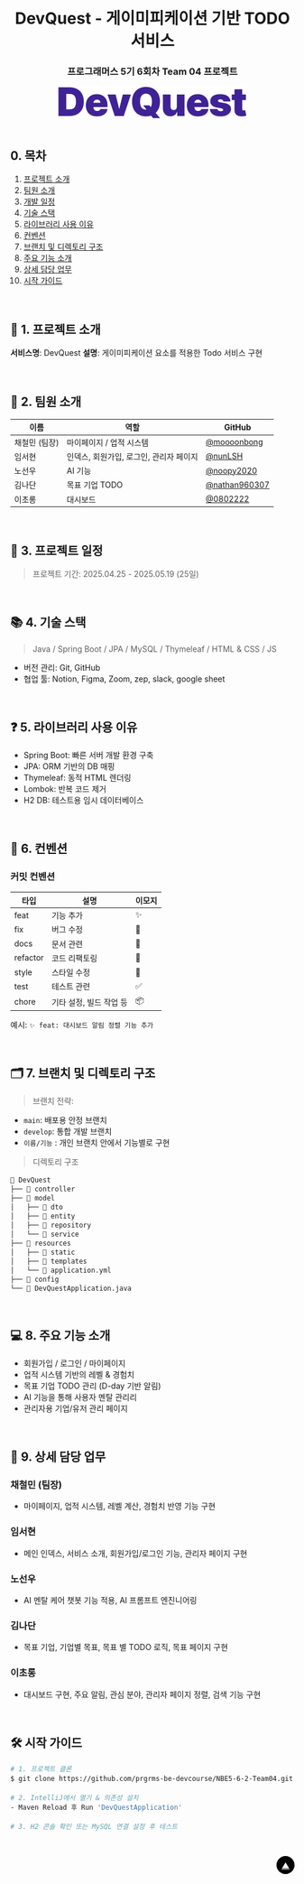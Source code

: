 <div id="top"></div>

<div align='center'>

<h1><b>DevQuest - 게이미피케이션 기반 TODO 서비스</b></h1>
<h3><b>프로그래머스 5기 6회차 Team 04 프로젝트</b></h3>

<img src="/src/main/resources/static/img/DevQuestLogo.png" alt="DevQuest 로고 이미지"/>

</div>

<br>

## 0. 목차

1. [프로젝트 소개](#1)
2. [팀원 소개](#2)
3. [개발 일정](#3)
4. [기술 스택](#4)
5. [라이브러리 사용 이유](#5)
6. [컨벤션](#6)
7. [브랜치 및 디렉토리 구조](#7)
8. [주요 기능 소개](#8)
9. [상세 담당 업무](#9)
10. [시작 가이드](#10)

<br />

## <span id="1">🚩 1. 프로젝트 소개</span>

**서비스명**: DevQuest
**설명**: 게이미피케이션 요소를 적용한 Todo 서비스 구현

<br>

## <span id="2">🏃 2. 팀원 소개</span>

| 이름       | 역할                                    | GitHub                                             |
| -------- | -----------------------                   | ------------------------------------------------   |
| 채철민 (팀장) | 마이페이지 / 업적 시스템                | [@moooonbong](https://github.com/moooonbong)       |
| 임서현        | 인덱스, 회원가입, 로그인, 관리자 페이지 | [@nunLSH](https://github.com/nunLSH)                |
| 노선우        | AI 기능                               | [@noopy2020](https://github.com/shtjsdn2000)     |
| 김나단        | 목표 기업 TODO                         | [@nathan960307](https://github.com/nathan960307) |
| 이초롱        | 대시보드                               | [@0802222](https://github.com/0802222)           |

<br>

## <span id="3">📅 3. 프로젝트 일정</span>

> 프로젝트 기간: 2025.04.25 - 2025.05.19 (25일)

<br>

## <span id="4">📚 4. 기술 스택</span>

> Java / Spring Boot / JPA / MySQL / Thymeleaf / HTML & CSS / JS

* 버전 관리: Git, GitHub
* 협업 툴: Notion, Figma, Zoom, zep, slack, google sheet

<br>

## <span id="5">❓ 5. 라이브러리 사용 이유</span>

* Spring Boot: 빠른 서버 개발 환경 구축
* JPA: ORM 기반의 DB 매핑
* Thymeleaf: 동적 HTML 렌더링
* Lombok: 반복 코드 제거
* H2 DB: 테스트용 임시 데이터베이스

<br>

## <span id="6">🤝 6. 컨벤션</span>

### 커밋 컨벤션

| 타입       | 설명                 | 이모지 |
| -------- | --------------         | --- |
| feat     | 기능 추가              | ✨   |
| fix      | 버그 수정              | 🐛  |
| docs     | 문서 관련              | 📝  |
| refactor | 코드 리팩토링           | 🔨  |
| style    | 스타일 수정             | 💄  |
| test     | 테스트 관련             | ✅   |
| chore    | 기타 설정, 빌드 작업 등 | 📦  |

예시: `✨ feat: 대시보드 알림 정렬 기능 추가`

<br>

## <span id="7">🗂️ 7. 브랜치 및 디렉토리 구조</span>

> 브랜치 전략:

* `main`: 배포용 안정 브랜치
* `develop`: 통합 개발 브랜치
* `이름/기능` : 개인 브랜치 안에서 기능별로 구현 

> 디렉토리 구조

```
📂 DevQuest
├── 📂 controller
├── 📂 model
│   ├── 📂 dto
│   ├── 📂 entity
│   ├── 📂 repository
│   └── 📂 service
├── 📂 resources
│   ├── 📂 static
│   ├── 📂 templates
│   └── 📄 application.yml
├── 📂 config
└── 📄 DevQuestApplication.java
```

<br>

## <span id="8">💻 8. 주요 기능 소개</span>

* 회원가입 / 로그인 / 마이페이지
* 업적 시스템 기반의 레벨 & 경험치
* 목표 기업 TODO 관리 (D-day 기반 알림)
* AI 기능을 통해 사용자 멘탈 관리리
* 관리자용 기업/유저 관리 페이지

<br>

## <span id="9">📄 9. 상세 담당 업무</span>

### 채철민 (팀장)

* 마이페이지, 업적 시스템, 레벨 계산, 경험치 반영 기능 구현 

### 임서현

* 메인 인덱스, 서비스 소개, 회원가입/로그인 기능, 관리자 페이지 구현

### 노선우

* AI 멘탈 케어 챗봇 기능 적용, AI 프롬프트 엔진니어링


### 김나단

* 목표 기업, 기업별 목표, 목표 별 TODO 로직, 목표 페이지 구현

### 이초롱

* 대시보드 구현, 주요 알림, 관심 분야, 관리자 페이지 정렬, 검색 기능 구현

<br>

## <span id="10">🛠️ 시작 가이드</span>

```bash
# 1. 프로젝트 클론
$ git clone https://github.com/prgrms-be-devcourse/NBE5-6-2-Team04.git

# 2. IntelliJ에서 열기 & 의존성 설치
- Maven Reload 후 Run 'DevQuestApplication'

# 3. H2 콘솔 확인 또는 MySQL 연결 설정 후 테스트
```

<br>

<p style='background: black; width: 32px; height: 32px; border-radius: 50%; display: flex; justify-content: center; align-items: center; margin-left: auto;'><a href="#top" style='color: white;'>▲</a></p>
